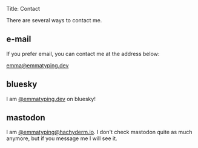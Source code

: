 Title: Contact

There are several ways to contact me.

## e-mail

If you prefer email, you can contact me at the address below:

<a href="mailto:emma@emmatyping.dev">emma@emmatyping.dev</a>

## bluesky

I am <a href="https://bsky.app/profile/emmatyping.dev">@emmatyping.dev</a> on bluesky!

## mastodon

I am <a rel="me" href="https://hachyderm.io/@emmatyping">@emmatyping@hachyderm.io</a>. I don't check mastodon quite as much anymore, but if you message me I will see it.
